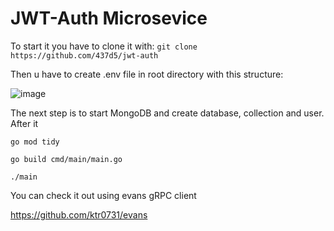 # JWT-Auth Microsevice

To start it you have to clone it with:
```git clone https://github.com/437d5/jwt-auth```

Then u have to create .env file in root directory with this structure:

![image](https://github.com/437d5/jwt-auth/assets/145232152/0da9e43e-00d0-4747-a9e6-afe5ef7ed7c8)


The next step is to start MongoDB and create database, collection and user.
After it

```go mod tidy``` 

```go build cmd/main/main.go```

```./main```

You can check it out using evans gRPC client 

<https://github.com/ktr0731/evans>
